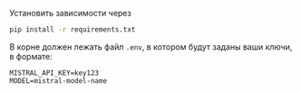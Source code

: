 Установить зависимости через 
```bash
pip install -r requirements.txt
```

В корне должен лежать файл `.env`, в котором будут заданы ваши ключи, в формате:
```
MISTRAL_API_KEY=key123
MODEL=mistral-model-name
```